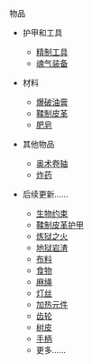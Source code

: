 物品

- 护甲和工具
    * [精制工具](refined_tools.md)
    * [魂气装备](plate_armor.md)

- 材料
    * [爆破油膏](blasting_oil.md)
    * [鞣制皮革](tanned_leather.md)
    * [肥皂](soap.md)

- 其他物品
    * [奥术卷轴](arcane_scrolls.md)
    * [炸药](dynamite.md)

- 后续更新……
    * [生物约束](restraint.md)
    * [鞣制皮革护甲](tanned_armor.md)
    * [炼狱之火](hellfire_dust.md)
    * [地狱岩渣](ground_netherrack.md)
    * [布料](fabric.md)
    * [食物](foods.md)
    * [麻绳](rope.md)
    * [灯丝](filament.md)
    * [加热元件](element.md)
    * [齿轮](gear.md)
    * [树皮](bark.md)
    * [手柄](haft.md)
    * 更多……
